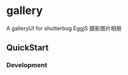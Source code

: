 # gallery

A galleryUI for shutterbug
EggjS 摄影图片相册
## QuickStart

<!-- add docs here for user -->

### Development
